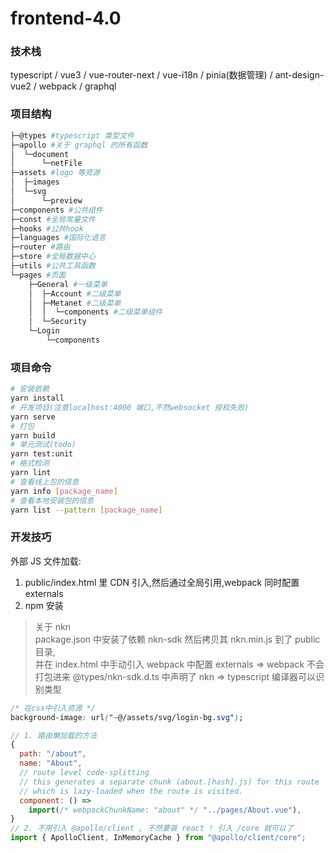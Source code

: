 # frontend-4.0

### 技术栈

typescript / vue3 / vue-router-next / vue-i18n / pinia(数据管理) / ant-design-vue2 / webpack / graphql

### 项目结构

```bash
├─@types #typescript 类型文件
├─apollo #关于 graphql 的所有函数
│  └─document
│      └─netFile
├─assets #logo 等资源
│  ├─images
│  └─svg
│      └─preview
├─components #公共组件
├─const #全局常量文件
├─hooks #公共hook
├─languages #国际化语言
├─router #路由
├─store #全局数据中心
├─utils #公共工具函数
└─pages #页面
    ├─General #一级菜单
    │  ├─Account #二级菜单
    │  ├─Metanet #二级菜单
    │  │  └─components #二级菜单组件
    │  └─Security
    └─Login
        └─components
```

### 项目命令

```bash
# 安装依赖
yarn install
# 开发项目(注意localhost:4000 端口,不然websocket 授权失败)
yarn serve
# 打包
yarn build
# 单元测试(todo)
yarn test:unit
# 格式检测
yarn lint
# 查看线上包的信息
yarn info [package_name]
# 查看本地安装包的信息
yarn list --pattern [package_name]
```

### 开发技巧

外部 JS 文件加载:

1. public/index.html 里 CDN 引入,然后通过全局引用,webpack 同时配置 externals
2. npm 安装

> 关于 nkn  
> package.json 中安装了依赖 nkn-sdk 然后拷贝其 nkn.min.js 到了 public 目录,  
> 并在 index.html 中手动引入
> webpack 中配置 externals => webpack 不会打包进来
> @types/nkn-sdk.d.ts 中声明了 nkn => typescript 编译器可以识别类型

```css
/* 在css中引入资源 */
background-image: url("~@/assets/svg/login-bg.svg");
```

```javascript
// 1. 路由懒加载的方法
{
  path: "/about",
  name: "About",
  // route level code-splitting
  // this generates a separate chunk (about.[hash].js) for this route
  // which is lazy-loaded when the route is visited.
  component: () =>
    import(/* webpackChunkName: "about" */ "../pages/About.vue"),
}
// 2. 不用引入 @apollo/client , 不然要装 react ! 引入 /core 就可以了
import { ApolloClient, InMemoryCache } from "@apollo/client/core";
```
